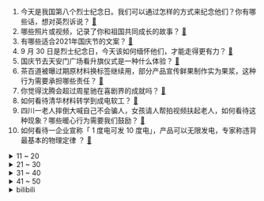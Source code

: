 1. 今天是我国第八个烈士纪念日。我们可以通过怎样的方式来纪念他们？你有哪些话，想对英烈诉说？ [:link:](https://www.zhihu.com/question/489687295)
2. 哪些照片或视频，记录了你和祖国共同成长的故事？ [:link:](https://www.zhihu.com/question/489322223)
3. 有哪些适合2021年国庆节的文案？ [:link:](https://www.zhihu.com/question/488148060)
4. 9 月 30 日是烈士纪念日，今天该如何缅怀他们，才能走得更有力？ [:link:](https://www.zhihu.com/question/489785273)
5. 国庆节去天安门广场看升旗仪式是一种什么体验？ [:link:](https://www.zhihu.com/question/485008530)
6. 茶百道被曝过期原材料换标签继续用，部分产品宣传鲜果制作实为果浆，这种行为需要承担哪些责任？ [:link:](https://www.zhihu.com/question/489986309)
7. 你觉得沈腾会超过周星驰在喜剧界的成就吗？ [:link:](https://www.zhihu.com/question/287348181)
8. 如何看待清华材料转学到成电软工？ [:link:](https://www.zhihu.com/question/488158445)
9. 四川一老人摔倒大喊自己不会骗人，女孩请人帮拍视频扶起老人，如何看待这种现象？哪些暖心行为需要我们鼓励？ [:link:](https://www.zhihu.com/question/489928397)
10. 如何看待一企业宣称「 1 度电可发 10 度电」，产品可以无限发电，专家称违背最基本的物理定律 ？ [:link:](https://www.zhihu.com/question/489872542)
<details>
<summary>11 ~ 20</summary>

11. 男生和不喜欢的女生聊天是怎么样的？ [:link:](https://www.zhihu.com/question/318572657)
12. 有哪些适合二十出头的女生的轻奢品牌？ [:link:](https://www.zhihu.com/question/50108354)
13. 在孩子的教育问题上，鼓励教育和打击教育哪一种更有效？ [:link:](https://www.zhihu.com/question/488799520)
14. 头顶激光雷达的蔚来ET7，凭什么能把风阻系数做到世界前二？ [:link:](https://www.zhihu.com/question/489077378)
15. 有没有那么一短篇虐文，短短数千字可以把你虐哭三次以上？ [:link:](https://www.zhihu.com/question/402347754)
16. 如何评价电影《我和我的父辈》吴京执导的《乘风》单元？ [:link:](https://www.zhihu.com/question/485922175)
17. 电影《长津湖》中的哪些细节最让你印象深刻？ [:link:](https://www.zhihu.com/question/488769477)
18. ps5 还没一个手机贵，为啥那么多人一直等等等？ [:link:](https://www.zhihu.com/question/489101451)
19. 塔利班士兵采用鞭子抽、冷水激等方式让瘾君子们 「戒除毒瘾」，这真的有效吗？能用其它方式代替吗？ [:link:](https://www.zhihu.com/question/486968034)
20. 广西一企业自称研发「自循环发电系统」突破能量守恒定律，国家产权局表示尚在审查，从科学角度来看这可能吗？ [:link:](https://www.zhihu.com/question/489625867)
</details>
<details>
<summary>21 ~ 30</summary>

21. 毛利小五郎真的就是个废柴吗？ [:link:](https://www.zhihu.com/question/42032895)
22. 视力一直在下降，但是手机和电脑又必须要用，怎样才能减缓视力下降？ [:link:](https://www.zhihu.com/question/29378502)
23. 员工利用病假旅游被辞退，法官称「用工单位可以行使合同解除权」，如何看待这一判决？ [:link:](https://www.zhihu.com/question/489627268)
24. 《火影忍者》里宇智波鼬得的什么病？为什么会死？ [:link:](https://www.zhihu.com/question/39195307)
25. 意大利品牌 Prada 开菜市场了，买菜就送手提袋，Prada 的目的是什么？你会逛「奢侈品菜场」吗？ [:link:](https://www.zhihu.com/question/489581511)
26. 国庆节给你 3 倍薪水，你愿意加班吗？ [:link:](https://www.zhihu.com/question/489790299)
27. 如何看待剧本杀等桌游店提供的「黑执事」服务，为什么会有网红「黑执事」店的产生？ [:link:](https://www.zhihu.com/question/489309628)
28. 我是镇关西（郑屠），现在鲁智深站在面前要我切十斤瘦肉，我该怎么办？ [:link:](https://www.zhihu.com/question/439475315)
29. 为什么奥特曼、七龙珠里的人物一开始不用大招结束战斗？ [:link:](https://www.zhihu.com/question/36837429)
30. 有没有一种可能，世界上根本不存在所谓的普通人? [:link:](https://www.zhihu.com/question/489491939)
</details>
<details>
<summary>31 ~ 40</summary>

31. 如何看待南昌杀妻抛尸案被告人母亲要求上诉，称「希望酌情考虑特殊成长环境这一导致悲剧的因素」？ [:link:](https://www.zhihu.com/question/489737108)
32. 我在网上买了可爱的袜子送给男朋友，但他觉得在宿舍丢人，别人嘲笑他怎么办，是我的问题吗？ [:link:](https://www.zhihu.com/question/488483326)
33. 如何看待李子柒在接受媒体采访时提到「所有内容都是自己构思主导的，希望更多地去沉淀积累」？ [:link:](https://www.zhihu.com/question/489647744)
34. 如何看待北京冬奥会不面向境外观众售票？会带来哪些影响？ [:link:](https://www.zhihu.com/question/489871445)
35. 专业足球运动员和业余爱好者的水平差距到底有多大？ [:link:](https://www.zhihu.com/question/276734609)
36. 有线耳机真的过时了吗？ [:link:](https://www.zhihu.com/question/471036157)
37. 如何看待格力将注销 2.2 亿股，市值近 100 亿？对公司股价会有何影响？ [:link:](https://www.zhihu.com/question/489630833)
38. 如何让男朋友更爱自己？ [:link:](https://www.zhihu.com/question/21367156)
39. 是iPad 9 64G好，还是ipad8 128G? [:link:](https://www.zhihu.com/question/486925140)
40. 你觉得人被诈骗的主要原因是什么？ [:link:](https://www.zhihu.com/question/480464969)
</details>
<details>
<summary>41 ~ 50</summary>

41. 用户反馈部分 iPhone 13 出现间歇性触控失灵，这是什么原因造成的？你有遇到这种情况吗？ [:link:](https://www.zhihu.com/question/489920898)
42. 如何以“他说他喜欢用长剑的女子，而我只会双刀”为开头，写一个 HE 的故事？ [:link:](https://www.zhihu.com/question/472496087)
43. 以现有水平，怎样才能在一周内画好这张画？ [:link:](https://www.zhihu.com/question/489221349)
44. 经济学是否适合文科生？ [:link:](https://www.zhihu.com/question/267114033)
45. 可以分享一些您喜欢的经典句子吗？ [:link:](https://www.zhihu.com/question/479323778)
46. 如何评价漫画《海贼王》1027 话？ [:link:](https://www.zhihu.com/question/489640452)
47. 「北京普惠健康宝」投保通道今天 24 时将关闭，有哪些信息需要注意？ [:link:](https://www.zhihu.com/question/488516895)
48. 小王子即将告别《光·遇》天空王国，你对这段旅程有哪些难忘的回忆？ [:link:](https://www.zhihu.com/question/489791185)
49. 总是习惯性走神，胡思乱想，学习时很难集中注意力，怎么办？ [:link:](https://www.zhihu.com/question/33407382)
50. 女朋友说我的跑鞋长的都一样，如何用丰富的跑鞋知识去反驳 ？ [:link:](https://www.zhihu.com/question/489329541)
</details><details>
<summary>bilibili</summary>

1. 我遭受了一场无法抵抗的网络暴力 [:link:](//www.bilibili.com/video/BV1hR4y1n7DN)
2. 【英雄联盟】2021全球总决赛主题曲 《不可阻挡》 [:link:](//www.bilibili.com/video/BV17Q4y1C7rP)
3. 一个普通up停更两个月 花1440小时做原创 没钱宣传会有人听吗 ？？？歌名《但那只是曾经》 [:link:](//www.bilibili.com/video/BV1M44y1t7in)
4. 《杀死那个石家庄人》 [:link:](//www.bilibili.com/video/BV1oP4y1h76P)
5. B站新人前来报道 [:link:](//www.bilibili.com/video/BV1Pg411F7Mm)
6. 《原神》宣传视频-远旅同行 [:link:](//www.bilibili.com/video/BV1FQ4y167nb)
7. 如果王家卫拍谭谈交通 [:link:](//www.bilibili.com/video/BV1Bf4y1E7i3)
8. 嗨~B站小伙伴，东部战区正式入驻！ [:link:](//www.bilibili.com/video/BV12f4y1j7P5)
9. 我花一千元买了一只假猫 [:link:](//www.bilibili.com/video/BV17f4y1J77y)
10. 刚刚第一次和男生表白 [:link:](//www.bilibili.com/video/BV1Hq4y1o7dz)
<details>
<summary>11 ~ 20</summary>

11. 当 代 毕 加 索 [:link:](//www.bilibili.com/video/BV1QT4y1Z7mX)
12. 【原神】国外大佬制作的庆祝原神一周年动画 [:link:](//www.bilibili.com/video/BV18U4y1c7C6)
13. 瓜 买 强 华 【新概念倒放挑战】第五期 [:link:](//www.bilibili.com/video/BV1Bv411G7kY)
14. 两个骗子互相敲诈的场面..... [:link:](//www.bilibili.com/video/BV1QQ4y1Q7WB)
15. 【朱瑾慧x王韬瑞 | 云与海】最虐的舞姿，也是最动人的情话 [:link:](//www.bilibili.com/video/BV1U341127KY)
16. 今天是一个特殊的日子 [:link:](//www.bilibili.com/video/BV1iq4y1o7BS)
17. 真·潮丁解牛！潮汕大厨：“5分钟，学不会我赔钱！” [:link:](//www.bilibili.com/video/BV1pb4y1a7Gj)
18. 中国神医9000针拯救了瘫痪多年的美国知名运动员 堪称奇迹 [:link:](//www.bilibili.com/video/BV1n34y1D7E8)
19. 【S11MV】全网最全！MV彩蛋总数超过50个！逐帧分析S11MV，每一帧都是名场面 [:link:](//www.bilibili.com/video/BV1xb4y1173p)
20. 猫咖为什么火的快凉的快？ [:link:](//www.bilibili.com/video/BV19341127kQ)
</details>
<details>
<summary>21 ~ 30</summary>

21. 今天才知道，用一根牙签，就能简单快速剥出完整的柚子 [:link:](//www.bilibili.com/video/BV14R4y1p7F5)
22. 【老旦花旦程派梅派青衣戏腔】京剧生惊艳演唱六首戏腔串烧｜毕业但没完全毕业的【416女团+编外人员】 [:link:](//www.bilibili.com/video/BV1jg411F7Np)
23. 这是我不交钱就能看的吗？ [:link:](//www.bilibili.com/video/BV1hL4y1z7qY)
24. 自制户外麻将车 [:link:](//www.bilibili.com/video/BV1MQ4y1C7j2)
25. 帅小伙花重金买来配方，制作的捞汁小海鲜，这味道可以开店了！ [:link:](//www.bilibili.com/video/BV1QR4y1p7Gq)
26. 父辞子笑！这小说看得我人都傻了【阅片无数Ⅱ 20】 [:link:](//www.bilibili.com/video/BV1Zq4y1P7Fi)
27. 【谈鲁迅合集】3300W播放！鲁迅：愿中国青年都摆脱冷气，只是向上走。 [:link:](//www.bilibili.com/video/BV14f4y1E79N)
28. 日本投降！非凡刘醒世纪和解！排骨最高光！9.3分港剧巅峰《义海豪情》P14 [:link:](//www.bilibili.com/video/BV1Df4y1F76x)
29. 时隔两个月，这条vlog迎来了一个令人感动的结尾 [:link:](//www.bilibili.com/video/BV1fq4y1P7CD)
30. 老 二 次 元 了 属 于 是 [:link:](//www.bilibili.com/video/BV1R3411y7WL)
</details>
<details>
<summary>31 ~ 40</summary>

31. 【刘谦魔术课】魔术课豪华升级之「我有超能力，谁跟你拼手速！」（烂标题） [:link:](//www.bilibili.com/video/BV1ML411s7VG)
32. 食 堂 零 元 购 版 Ngana Rindu [:link:](//www.bilibili.com/video/BV1YL411s711)
33. 曾经的中国制毒第一村！一天搜出三吨冰毒！有枪支还有手雷！《破冰行动》原型案件 [:link:](//www.bilibili.com/video/BV1t34y1D7yG)
34. 孟晚舟回家，美国围猎失败，我扒出幕后利益链… [:link:](//www.bilibili.com/video/BV1f64y1b7Tk)
35. 【地铁篇后传】之 纯正街溜子！ [:link:](//www.bilibili.com/video/BV1LL411s7Ef)
36. 国家交给上海一个任务，硬刚百年未有之大变局！ [:link:](//www.bilibili.com/video/BV1PU4y1P7EG)
37. 【FGO动画】英灵环游记 [:link:](//www.bilibili.com/video/BV1Cb4y117ud)
38. 【总结】爆肝1077集！柯南到底死了多少人? [:link:](//www.bilibili.com/video/BV1Wu411f7ZP)
39. 看涨水8斤的小仙浮肿脸，相当于3天没尿尿，以后再也不会肿成这样了！ [:link:](//www.bilibili.com/video/BV1w64y1h7q6)
40. 好帅 [:link:](//www.bilibili.com/video/BV1Sf4y1E7eN)
</details>
<details>
<summary>41 ~ 50</summary>

41. 【真人漫威】特效沙雕大对决！ [:link:](//www.bilibili.com/video/BV19u411f71x)
42. 暗访茶百道，换有效期标签是为了应付工商局检查 [:link:](//www.bilibili.com/video/BV1Vb4y117Dc)
43. 【MC】大型生活向中文整合包发布！— [Isekai Life‘s Fantasy-异界生活幻想] — 史诗级的MC生活！ [:link:](//www.bilibili.com/video/BV1tU4y1A7km)
44. 【假 如 不 健 身 违 法】 [:link:](//www.bilibili.com/video/BV1UQ4y1k7dG)
45. 《小 米 11 用 户 破 防 实 录》 [:link:](//www.bilibili.com/video/BV1ZR4y1H7Pb)
46. hanser演唱会预热视频 [:link:](//www.bilibili.com/video/BV1tv411G7AN)
47. 【时代少年团】TNT《猜心俱乐部》 [:link:](//www.bilibili.com/video/BV1bb4y117oW)
48. 当外地教官遇到广东学生 [:link:](//www.bilibili.com/video/BV1UQ4y1z7Ny)
49. 教你们是假，想炫耀是真。                                                    冰牛奶搅和搅和这么好吃？？？！ [:link:](//www.bilibili.com/video/BV1FL41147oh)
50. 鸡蛋的成长日记！！ [:link:](//www.bilibili.com/video/BV1E64y187Y2)
</details>
<details>
<summary>51 ~ 60</summary>

51. 坏人演的太像了！漠叔首次公开剧本，大家误会他了 [:link:](//www.bilibili.com/video/BV1TL4y1h7pR)
52. 我只是一个路过的假面骑士！Henshin！ [:link:](//www.bilibili.com/video/BV1fQ4y1Q7gr)
53. 2021国家航天局官方宣传片震撼发布！探索宇宙，合作共赢 [:link:](//www.bilibili.com/video/BV1RQ4y1Q7xk)
54. 如何戒断多巴胺？自律其实非常特别以及极其的简单！ [:link:](//www.bilibili.com/video/BV1hf4y1E7bV)
55. 【高燃】戴上耳机别眨眼，带你领略中华武术的魅力！ [:link:](//www.bilibili.com/video/BV1GL41147tf)
56. 快说个价格让我死心啊！！！！ [:link:](//www.bilibili.com/video/BV1Z34y1S77w)
57. 恶心，恶心呐，恶心！ [:link:](//www.bilibili.com/video/BV1wU4y1P7Xj)
58. 我自己开发出的游戏竟是抄袭烂作 [:link:](//www.bilibili.com/video/BV1v44y1478E)
59. 岸田文雄上台，中国要做好最坏的打算【消化一下】 [:link:](//www.bilibili.com/video/BV1Bv411G7f6)
60. 春晚舞台上的第一个“讽刺小品”竟然是它？【难忘今朝1986】 [:link:](//www.bilibili.com/video/BV1CL4y1z7qX)
</details>
<details>
<summary>61 ~ 70</summary>

61. 爆肝1200小时！mmd的尽头原来是……【阿修罗组VS帝释天组】 [:link:](//www.bilibili.com/video/BV1C44y1b76T)
62. 是不唱的还行兄弟们？其实我很愿意把喜欢除了吃以外的其他事情分享给大家。 [:link:](//www.bilibili.com/video/BV1WQ4y1C7TX)
63. 中俄联军大战外星生物 FPS Demo《入侵日》实机演示 [:link:](//www.bilibili.com/video/BV1EQ4y1C7AY)
64. 死亡拔河，夺命弹珠，456人仅剩17！逃杀惊悚片《鱿鱼游戏》（中） [:link:](//www.bilibili.com/video/BV1X64y187rV)
65. 黑暗欺骗第四章真的来了！不要轻易相信护士的话，这根本就不是一家正规医院！折磨疗法让你痛不欲生！ [:link:](//www.bilibili.com/video/BV17q4y1Z7LW)
66. 恒大女债权人当场爆粗，怒骂许家印玩女明星、买豪宅却不还钱！ [:link:](//www.bilibili.com/video/BV1LR4y1n7ty)
67. 美国贫民窟街头泡面，康师傅500碗的牛肉量，有这一碗多吗？ [:link:](//www.bilibili.com/video/BV1rU4y1c72W)
68. 完 美 国 庆 教 学 ！！！ [:link:](//www.bilibili.com/video/BV15h411H757)
69. 【原神1周年】感谢你们出现在我的生命中! [:link:](//www.bilibili.com/video/BV18L4y1z7W5)
70. 崩坏3「星火流音」纪念演出 即将上线！ [:link:](//www.bilibili.com/video/BV1Kf4y1J7RE)
</details>
<details>
<summary>71 ~ 80</summary>

71. 【罗翔】违反常识？骗取性利益为什么不宜一律规定为犯罪？ [:link:](//www.bilibili.com/video/BV1Jq4y1o7N3)
72. 数 码 宝 贝 删 减 版 本 [:link:](//www.bilibili.com/video/BV1zQ4y1Q7qa)
73. 【1818黄金眼】前一秒有多嚣张，后一秒就有多怂，男子打人后派出所里疯狂变脸 [:link:](//www.bilibili.com/video/BV1P44y1t7mS)
74. 一张纸牌能转多久？五分钟学会无限转牌！！！ [:link:](//www.bilibili.com/video/BV1WQ4y1z7Jf)
75. 当房子也老了，我们还要"为房养老"吗？房子的老化进程有多快？-【冷却报告】 [:link:](//www.bilibili.com/video/BV1yR4y1p7t7)
76. 九龄｜一 只 女 友｜双 倍 快 乐 [:link:](//www.bilibili.com/video/BV1DT4y1Z7s2)
77. 2021年「原神生日会」 [:link:](//www.bilibili.com/video/BV1df4y1w7Z1)
78. 如何在酒店和出租屋防偷拍？自查针孔摄像头攻略！【老爸评测】 [:link:](//www.bilibili.com/video/BV19u411f7yh)
79. 合肥断轨过山车，玩的就是心跳！ [:link:](//www.bilibili.com/video/BV1wq4y1P71L)
80. 美联储零元购 [:link:](//www.bilibili.com/video/BV1VM4y1373C)
</details>
<details>
<summary>81 ~ 90</summary>

81. 我一定是毛毛子见过最文静的男孩子！ [:link:](//www.bilibili.com/video/BV1ev411G7Nu)
82. 防火防盗防老婆，被老婆出卖才是真正的痛！美国政坛大戏《纸牌屋》第4期 [:link:](//www.bilibili.com/video/BV1mf4y1F7Qp)
83. 这个国庆节，与王一博共赏山河辽阔，感受万家祥和 [:link:](//www.bilibili.com/video/BV1r34y1D7tn)
84. 喜 提 零 元 超 市 [:link:](//www.bilibili.com/video/BV1x64y187hR)
85. 【停电圣经】阿⚡姨⚡啊⚡ [:link:](//www.bilibili.com/video/BV1HR4y1p7ZY)
86. 拥有一个过敏性鼻炎的鼻子，到底有多绝望！ [:link:](//www.bilibili.com/video/BV1zb4y117M3)
87. LOL破解版！一键强制对手挂机观战！【有点骚东西】 [:link:](//www.bilibili.com/video/BV1ML411s7Lt)
88. 厨师长教你：“三杯鸡”的家常做法，汁香味浓，鲜嫩爽滑 [:link:](//www.bilibili.com/video/BV1QR4y1p7Ac)
89. 新华社对话李子柒：热爱可抵漫长黑夜 [:link:](//www.bilibili.com/video/BV1AP4y1873Q)
90. 她好尖酸我好爱~ [:link:](//www.bilibili.com/video/BV1aL411s7kh)
</details>
<details>
<summary>91 ~ 100</summary>

91. 【野生人类图鉴】倒霉蛋选择了弹幕最多的玩法 [:link:](//www.bilibili.com/video/BV1r3411y7qN)
92. 将DNF剪成一部电影会发生什么？时长2小时50分存活确认！你能坚持看完吗？一口气看个爽！ [:link:](//www.bilibili.com/video/BV1xh411H7di)
93. 教你怎么像香妃一样引蝴蝶 [:link:](//www.bilibili.com/video/BV1ef4y1E7xQ)
94. 咦？我那么大一把扫把，刚刚还在扫地呢，咋就凭空消失了呢？ [:link:](//www.bilibili.com/video/BV1734y1U77F)
95. 回村的诱惑（3） [:link:](//www.bilibili.com/video/BV1TU4y1A7fn)
96. 《 硬 核 折 叠 屏 手 机 》 [:link:](//www.bilibili.com/video/BV1Mv411G7Y2)
97. 深夜撸串,整条街都是他家的香味！美食探店/无广试吃员 [:link:](//www.bilibili.com/video/BV1hQ4y1Q7Uz)
98. 实拍3D打印的房子！住一晚是什么感觉？ [:link:](//www.bilibili.com/video/BV1Wq4y1o7N6)
99. 花30万学1个道理：不要改装！ [:link:](//www.bilibili.com/video/BV1yf4y1w7QG)
100. 0成本！专业演员才知道的眼神练习！ [:link:](//www.bilibili.com/video/BV1b64y187XA)
</details></details>
